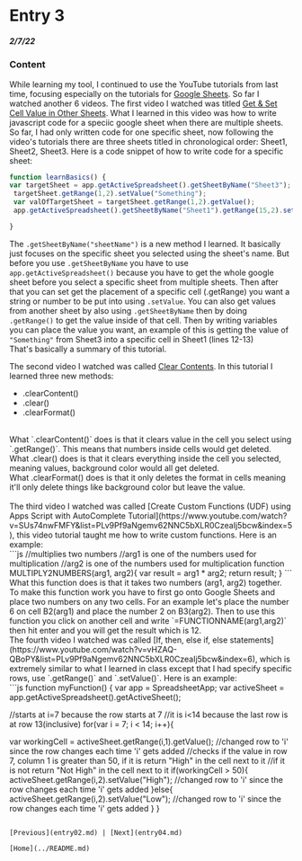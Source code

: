 # Entry 3
##### 2/7/22


### Content
While learning my tool, I continued to use the YouTube tutorials from last time, focusing especially on the tutorials for [Google Sheets](https://www.youtube.com/playlist?list=PLv9Pf9aNgemv62NNC5bXLR0CzeaIj5bcw). So far I watched another 6 videos. The first video I watched was titled [Get & Set Cell Value in Other Sheets](https://www.youtube.com/watch?v=_ulFKsrpxi8&list=PLv9Pf9aNgemv62NNC5bXLR0CzeaIj5bcw&index=3). What I learned in this video was how to write javascript code for a speciic google sheet when there are multiple sheets. So far, I had only written code for one specific sheet, now following the video's tutorials there are three sheets titled in chronological order: Sheet1, Sheet2, Sheet3. Here is a code snippet of how to write code for a specific sheet:

```js
function learnBasics() {
var targetSheet = app.getActiveSpreadsheet().getSheetByName("Sheet3");
 targetSheet.getRange(1,2).setValue("Something");
 var valOfTargetSheet = targetSheet.getRange(1,2).getValue();
 app.getActiveSpreadsheet().getSheetByName("Sheet1").getRange(15,2).setValue(valOfTargetSheet);

}
```
The `.getSheetByName("sheetName")` is a new method I learned. It basically just focuses on the specific sheet you selected using the sheet's name. But before you use `.getSheetByName` you have to use `app.getActiveSpreadsheet()` because you have to get the whole google sheet before you select a specific sheet from multiple sheets. Then after that you can set get the placement of a specific cell (.getRange) you want a string or number to be put into using `.setValue`. You can also get values from another sheet by also using `.getSheetByName` then by doing `.getRange()` to get the value inside of that cell. Then by writing variables you can place the value you want, an example of this is getting the value of `"Something"` from Sheet3 into a specific cell in Sheet1 (lines 12-13) <br>
That's basically a summary of this tutorial.

The second video I watched was called [Clear Contents](https://www.youtube.com/watch?v=LiKF6Vq3P-s&list=PLv9Pf9aNgemv62NNC5bXLR0CzeaIj5bcw&index=4). In this tutorial I learned three new methods: <br>
* .clearContent()
* .clear()
* .clearFormat() <br>
<br>
What `.clearContent()` does is that it clears value in the cell you select using `.getRange()`. This means that numbers inside cells would get deleted. <br>
What .clear() does is that it clears everything inside the cell you selected, meaning values, background color would all get deleted. <br>
What .clearFormat() does is that it only deletes the format in cells meaning it'll only delete things like background color but leave the value. <br>
<br>
The third video I watched was called [Create Custom Functions (UDF) using Apps Script with AutoComplete Tutorial](https://www.youtube.com/watch?v=SUs74nwFMFY&list=PLv9Pf9aNgemv62NNC5bXLR0CzeaIj5bcw&index=5), this video tutorial taught me how to write custom functions. Here is an example: <br>
```js
//multiplies two numbers
//arg1 is one of the numbers used for multiplication
//arg2 is one of the numbers used for multiplication 
function MULTIPLY2NUMBERS(arg1, arg2){
  var result = arg1 * arg2;
  return result;
}
```
What this function does is that it takes two numbers (arg1, arg2) together. To make this function work you have to first go onto Google Sheets and place two numbers on any two cells. For an example let's place the number 6 on cell B2(arg1) and place the number 2 on B3(arg2). Then to use this function you click on another cell and write `=FUNCTIONNAME(arg1,arg2)` then hit enter and you will get the result which is 12.
<br>
The fourth video I watched was called [If, then, else if, else statements](https://www.youtube.com/watch?v=vHZAQ-QBoPY&list=PLv9Pf9aNgemv62NNC5bXLR0CzeaIj5bcw&index=6), which is extremely similar to what I learned in class except that I had specify specific rows, use `.getRange()` and `.setValue()`. Here is an example: <br>
```js
function myFunction() {
  var app = SpreadsheetApp;
  var activeSheet = app.getActiveSpreadsheet().getActiveSheet();
 
 //starts at i=7 because the row starts at 7
 //it is i<14 because the last row is at row 13(inclusive)
 for(var i = 7; i < 14; i++){
 
  var workingCell = activeSheet.getRange(i,1).getValue(); //changed row to 'i' since the row changes each time 'i' gets added
//checks if the value in row 7, column 1 is greater than 50, if it is return "High" in the cell next to it
//if it is not return "Not High" in the cell next to it
  if(workingCell > 50){
    activeSheet.getRange(i,2).setValue("High");   //changed row to 'i' since the row changes each time 'i' gets added
  }else{
    activeSheet.getRange(i,2).setValue("Low"); //changed row to 'i' since the row changes each time 'i' gets added
  }
 }
```

[Previous](entry02.md) | [Next](entry04.md)

[Home](../README.md)
